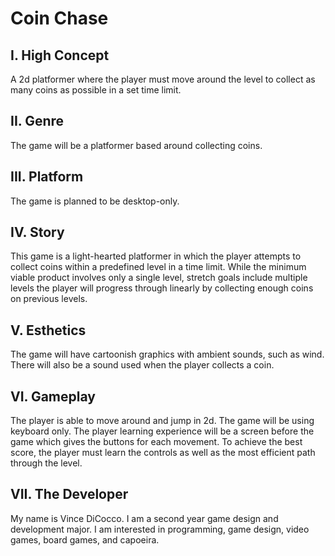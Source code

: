 # Coin Chase
## I. High Concept

A 2d platformer where the player must move around the level to collect as many coins as possible in a set time limit.


## II. Genre

The game will be a platformer based around collecting coins.


## III. Platform

The game is planned to be desktop-only.


## IV. Story

This game is a light-hearted platformer in which the player attempts to collect coins within a predefined level in a time limit. While
the minimum viable product involves only a single level, stretch goals include multiple levels the player will progress through linearly
by collecting enough coins on previous levels.


## V. Esthetics

The game will have cartoonish graphics with ambient sounds, such as wind. There will also be a sound used when the player collects a coin.


## VI. Gameplay

The player is able to move around and jump in 2d.
The game will be using keyboard only.
The player learning experience will be a screen before the game which gives the buttons for each movement. To achieve the best score, the
player must learn the controls as well as the most efficient path through the level.


## VII. The Developer

My name is Vince DiCocco. I am a second year game design and development major. I am interested in programming, game design, video games, 
board games, and capoeira.
